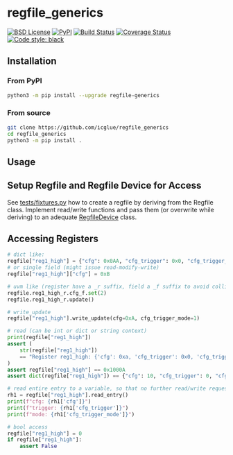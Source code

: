 # regfile\_generics

[![BSD License][bsdlicense-button]][bsdlicense]
[![PyPI][pypi-button]][pypi]
[![Build Status][build-button]][build]
[![Coverage Status][codecov-button]][codecov]
[![Code style: black][black-button]][black]

[bsdlicense-button]: https://img.shields.io/github/license/icglue/regfile_generics
[bsdlicense]: https://opensource.org/license/bsd-2-clause/
[pypi-button]: https://img.shields.io/pypi/v/regfile_generics
[pypi]: https://pypi.org/project/regfile-generics/
[build-button]: https://github.com/icglue/regfile_generics/workflows/CI/badge.svg?event=push
[build]: https://github.com/icglue/regfile_generics/actions?query=workflow%3ACI+event%3Apush
[codecov-button]: https://codecov.io/gh/icglue/regfile_generics/branch/master/graph/badge.svg
[codecov]: https://codecov.io/gh/icglue/regfile_generics/tree/master
[black-button]: https://img.shields.io/badge/code%20style-black-000000.svg
[black]: https://github.com/psf/black

## Installation

### From PyPI

```bash
python3 -m pip install --upgrade regfile-generics
```

### From source

```bash
git clone https://github.com/icglue/regfile_generics
cd regfile_generics
python3 -m pip install .
```

## Usage

## Setup Regfile and Regfile Device for Access

See [tests/fixtures.py](https://github.com/icglue/regfile_generics/blob/master/tests/fixtures.py) how to create a regfile by deriving from the Regfile class.
Implement read/write functions and pass them (or overwrite while deriving) to an adequate [RegfileDevice](https://github.com/icglue/regfile_generics/blob/master/src/regfile_generics/regfile_device.py) class.

## Accessing Registers

```python
# dict like:
regfile["reg1_high"] = {"cfg": 0x0AA, "cfg_trigger": 0x0, "cfg_trigger_mode": 0x0}
# or single field (might issue read-modify-write)
regfile["reg1_high"]["cfg"] = 0xB

# uvm like (register have a _r suffix, field a _f suffix to avoid collisions):
regfile.reg1_high_r.cfg_f.set(2)
regfile.reg1_high_r.update()

# write_update
regfile["reg1_high"].write_update(cfg=0xA, cfg_trigger_mode=1)

# read (can be int or dict or string context)
print(regfile["reg1_high"])
assert (
    str(regfile["reg1_high"])
    == "Register reg1_high: {'cfg': 0xa, 'cfg_trigger': 0x0, 'cfg_trigger_mode': 0x1} = 0x1000a"
)
assert regfile["reg1_high"] == 0x1000A
assert dict(regfile["reg1_high"]) == {"cfg": 10, "cfg_trigger": 0, "cfg_trigger_mode": 1}

# read entire entry to a variable, so that no further read/write request will be issued
rh1 = regfile["reg1_high"].read_entry()
print(f"cfg: {rh1['cfg']}")
print(f"trigger: {rh1['cfg_trigger']}")
print(f"mode: {rh1['cfg_trigger_mode']}")

# bool access
regfile["reg1_high"] = 0
if regfile["reg1_high"]:
    assert False
```
